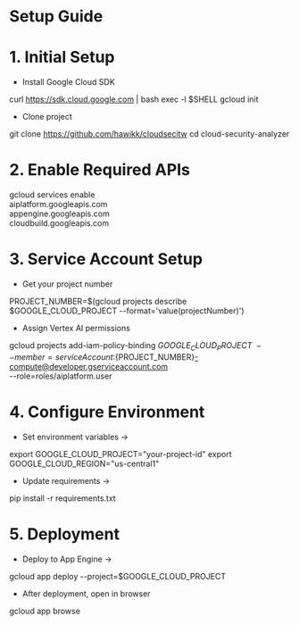 #  Setup Guide
# 1. Initial Setup

 - Install Google Cloud SDK

curl https://sdk.cloud.google.com | bash
exec -l $SHELL
gcloud init

 - Clone  project

git clone https://github.com/hawikk/cloudsecitw
cd cloud-security-analyzer


# 2. Enable Required APIs

gcloud services enable \
  aiplatform.googleapis.com \
  appengine.googleapis.com \
  cloudbuild.googleapis.com


# 3. Service Account Setup

 - Get your project number

PROJECT_NUMBER=$(gcloud projects describe $GOOGLE_CLOUD_PROJECT --format='value(projectNumber)')

 - Assign Vertex AI permissions
 
gcloud projects add-iam-policy-binding $GOOGLE_CLOUD_PROJECT \
  --member=serviceAccount:${PROJECT_NUMBER}-compute@developer.gserviceaccount.com \
  --role=roles/aiplatform.user


# 4. Configure Environment

 - Set environment variables -> 

export GOOGLE_CLOUD_PROJECT="your-project-id"
export GOOGLE_CLOUD_REGION="us-central1"

 - Update requirements ->

pip install -r requirements.txt


# 5. Deployment


 - Deploy to App Engine ->

gcloud app deploy --project=$GOOGLE_CLOUD_PROJECT

 - After deployment, open in browser

gcloud app browse


